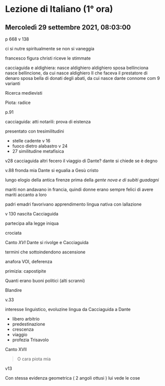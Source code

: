 # Lezione di Italiano (1° ora)
## Mercoledì 29 settembre 2021, 08:03:00

p 668 v 138

ci si nutre spiritualmente se non si vaneggia


francesco figura christi riceve le stimmate


cacciaguida e aldighiera: nasce aldighiero
aldighiero sposa bellinciona
nasce bellincione, da cui nasce aldighiero II che faceva il prestatore di denaro
sposa bella di donati degli abati, da cui nasce dante
connome com 9 varianti 


Ricerca medievisti


Piota: radice

p.91



cacciaguida: atti notarili: prova di eistenza

presentato con tresimilitudini
* stelle cadente v 16 
* fuoco dietro alabastro v 24
* 27 similitudine metafisica


v28 cacciaguida
altri fecero il viaggio di Dante?
dante si chiede se è degno


v.88 fronda mia
Dante si egualia a Gesù cristo

lungo elogio della antica firenze prima della _gente nova e di subiti guadagni_

mariti non andavano in francia, quindi donne erano sempre felici di avere mariti accanto a loro

padri emadri favorivano apprendimento lingua nativa con lallazione


v 130 nascita Cacciaguida

partecipa alla legge iniqua

crociata

Canto $XVI$
Dante si rivolge e Cacciaguida

termini che sottoindendono ascensione

anafora VOI, deferenza

primizia: capostipite

Quanti erano  buoni politici (alti scranni)

Blandire

v.33 

interesse linguistico, evoluzine lingua da Cacciaguida a Dante

* libero arbitrio
* predestinazione
* crescenza
* viaggio
* profezia
Trisavolo

Canto  XVII

> O cara piota mia

v13

Con stessa evidenza geometrica ( 2 angoli ottusi ) lui vede le cose


<!--stackedit_data:
eyJoaXN0b3J5IjpbLTEwMjA4MjAyNDIsNTU5OTQ5NTA0LDIyOD
I2Mjk3NCw3ODM1NDg2MzQsLTIxMTM5MTQ2NTRdfQ==
-->